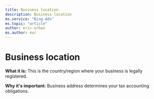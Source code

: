 ```yaml
---
title: Business location
description: Business location
ms.service: "Bing-Ads"
ms.topic: "article"
author: eric-urban
ms.author: eur
---
```


# Business location

**What it is:**  This is the country/region where your business is legally registered.

**Why it's important:**  Business address determines your tax accounting obligations.



